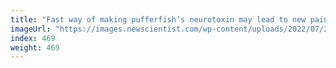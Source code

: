 ```yaml
---
title: "Fast way of making pufferfish’s neurotoxin may lead to new pain drugs"
imageUrl: "https://images.newscientist.com/wp-content/uploads/2022/07/21162131/SEI_115767820.jpg?width=600"
index: 469
weight: 469
---
```

